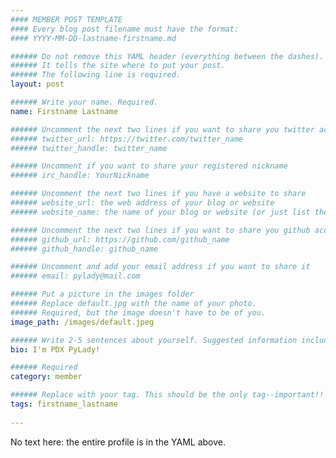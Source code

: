 ```yaml
---
#### MEMBER POST TEMPLATE
#### Every blog post filename must have the format: 
#### YYYY-MM-DD-lastname-firstname.md

###### Do not remove this YAML header (everything between the dashes). 
###### It tells the site where to put your post.
###### The following line is required. 
layout: post

###### Write your name. Required.
name: Firstname Lastname

###### Uncomment the next two lines if you want to share you twitter account
###### twitter_url: https://twitter.com/twitter_name
###### twitter_handle: twitter_name

###### Uncomment if you want to share your registered nickname
###### irc_handle: YourNickname

###### Uncomment the next two lines if you have a website to share
###### website_url: the web address of your blog or website
###### website_name: the name of your blog or website (or just list the address if your site is nameless)

###### Uncomment the next two lines if you want to share you github account
###### github_url: https://github.com/github_name
###### github_handle: github_name

###### Uncomment and add your email address if you want to share it
###### email: pylady@mail.com

###### Put a picture in the images folder 
###### Replace default.jpg with the name of your photo. 
###### Required, but the image doesn't have to be of you.
image_path: /images/default.jpeg 

###### Write 2-5 sentences about yourself. Suggested information includes area of employment, how you got into using python, your tech skills/interests, and other hobbies or interests. Required!
bio: I'm PDX PyLady!

###### Required
category: member

###### Replace with your tag. This should be the only tag--important!!
tags: firstname_lastname
 
---
```


No text here: the entire profile is in the YAML above.